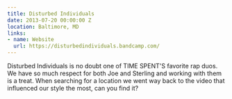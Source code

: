 ```yaml
---
title: Disturbed Individuals
date: 2013-07-20 00:00:00 Z
location: Baltimore, MD
links:
- name: Website
  url: https://disturbedindividuals.bandcamp.com/
---
```


Disturbed Individuals is no doubt one of TIME SPENT'S favorite rap duos. We have so much respect for both Joe and Sterling and working with them is a treat. When searching for a location we went way back to the video that influenced our style the most, can you find it?
